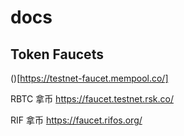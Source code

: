 # docs

## Token Faucets
()[https://testnet-faucet.mempool.co/]

RBTC 拿币
https://faucet.testnet.rsk.co/

RIF 拿币
https://faucet.rifos.org/

